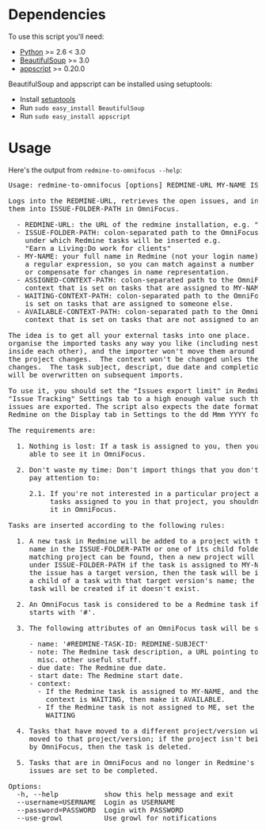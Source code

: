 Dependencies
============

To use this script you'll need:

* [Python](http://python.org) >= 2.6 < 3.0
* [BeautifulSoup](http://www.crummy.com/software/BeautifulSoup) >= 3.0
* [appscript](http://appscript.sourceforge.net/py-appscript/index.html) >= 0.20.0

BeautifulSoup and appscript can be installed using setuptools:

* Install [setuptools](http://pypi.python.org/pypi/setuptools)
* Run `sudo easy_install BeautifulSoup`
* Run `sudo easy_install appscript`

Usage
=====

Here's the output from `redmine-to-omnifocus --help`:

<pre>
Usage: redmine-to-omnifocus [options] REDMINE-URL MY-NAME ISSUE-FOLDER-PATH ASSIGNED-CONTEXT-PATH WAITING-CONTEXT-PATH AVAILABLE-CONTEXT-PATH

Logs into the REDMINE-URL, retrieves the open issues, and inserts
them into ISSUE-FOLDER-PATH in OmniFocus.

  - REDMINE-URL: the URL of the redmine installation, e.g. "http://redmine.org"
  - ISSUE-FOLDER-PATH: colon-separated path to the OmniFocus folder
    under which Redmine tasks will be inserted e.g.
    "Earn a Living:Do work for clients"
  - MY-NAME: your full name in Redmine (not your login name); this is
    a regular expression, so you can match against a number of names,
    or compensate for changes in name representation.
  - ASSIGNED-CONTEXT-PATH: colon-separated path to the OmniFocus
    context that is set on tasks that are assigned to MY-NAME.
  - WAITING-CONTEXT-PATH: colon-separated path to the OmniFocus context that
    is set on tasks that are assigned to someone else.
  - AVAILABLE-CONTEXT-PATH: colon-separated path to the OmniFocus
    context that is set on tasks that are not assigned to anyone.

The idea is to get all your external tasks into one place.  You can
organise the imported tasks any way you like (including nesting them
inside each other), and the importer won't move them around _unless_
the project changes.  The context won't be changed unles the assignee
changes.  The task subject, descript, due date and completion status
will be overwritten on subsequent imports.

To use it, you should set the "Issues export limit" in Redmine's
"Issue Tracking" Settings tab to a high enough value such that all
issues are exported. The script also expects the date format to be set in
Redmine on the Display tab in Settings to the dd Mmm YYYY format, such as 19 Sep 2011

The requirements are:
 
  1. Nothing is lost: If a task is assigned to you, then you must be
     able to see it in OmniFocus.

  2. Don't waste my time: Don't import things that you don't need to
     pay attention to:

     2.1. If you're not interested in a particular project and there are no
          tasks assigned to you in that project, you shouldn't have to track
          it in OmniFocus.

Tasks are inserted according to the following rules:

  1. A new task in Redmine will be added to a project with the same
     name in the ISSUE-FOLDER-PATH or one of its child folders.  If no
     matching project can be found, then a new project will be created
     under ISSUE-FOLDER-PATH if the task is assigned to MY-NAME.  If
     the issue has a target version, then the task will be inserted as
     a child of a task with that target version's name; the version
     task will be created if it doesn't exist.

  2. An OmniFocus task is considered to be a Redmine task if its name
     starts with '#'.

  3. The following attributes of an OmniFocus task will be set:

     - name: '#REDMINE-TASK-ID: REDMINE-SUBJECT'
     - note: The Redmine task description, a URL pointing to the task,
       misc. other useful stuff.
     - due date: The Redmine due date.
     - start date: The Redmine start date.
     - context:
       - If the Redmine task is assigned to MY-NAME, and the current
         context is WAITING, then make it AVAILABLE.
       - If the Redmine task is not assigned to ME, set the context to
         WAITING

  4. Tasks that have moved to a different project/version will be
     moved to that project/version; if the project isn't being tracked
     by OmniFocus, then the task is deleted.

  5. Tasks that are in OmniFocus and no longer in Redmine's open
     issues are set to be completed.

Options:
  -h, --help           show this help message and exit
  --username=USERNAME  Login as USERNAME
  --password=PASSWORD  Login with PASSWORD
  --use-growl          Use growl for notifications
</pre>
